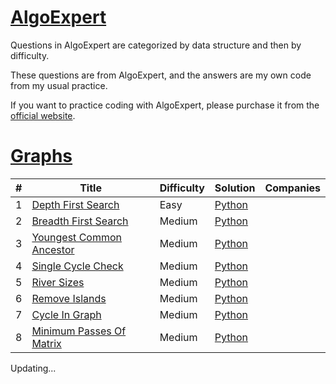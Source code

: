 # [AlgoExpert](/AlgoExpert)
Questions in AlgoExpert are categorized by data structure and then by difficulty.

These questions are from AlgoExpert, and the answers are my own code from my usual practice. 

If you want to practice coding with AlgoExpert, please purchase it from the [official website](https://www.algoexpert.io/product).


# [Graphs](/AlgoExpert/Graphs)
| # | Title                                                                             | Difficulty | Solution | Companies |
|---|-----------------------------------------------------------------------------------| -- | -------- | --------- |
| 1 | [Depth First Search](/AlgoExpert/Graphs/Easy/Depth%20First%20Search) | Easy | [Python](/AlgoExpert/Graphs/Easy/Depth%20First%20Search/Depth%20First%20Search.py) |
| 2 | [Breadth First Search](/AlgoExpert/Graphs/Medium/Breadth%20First%20Search) | Medium | [Python](/AlgoExpert/Graphs/Easy/Breadth%20First%20Search/Breadth%20First%20Search.py) |
| 3 | [Youngest Common Ancestor](/AlgoExpert/Graphs/Medium/Youngest%20Common%20Ancestor) | Medium | [Python](/AlgoExpert/Graphs/Medium/Youngest%20Common%20Ancestor/Youngest%20Common%20Ancestor.py) |  |
| 4 | [Single Cycle Check](/AlgoExpert/Graphs/Medium/Single%20Cycle%20Check) | Medium | [Python](/AlgoExpert/Graphs/Medium/Single%20Cycle%20Check/Single%20Cycle%20Check.py) |  |
| 5 | [River Sizes](/AlgoExpert/Graphs/Medium/River%20Sizes) | Medium | [Python](/AlgoExpert/Graphs/Medium/River%20Sizes/River%20Sizes.py) |  |
| 6 | [Remove Islands](/AlgoExpert/Graphs/Medium/Remove%20Islands) | Medium | [Python](/AlgoExpert/Graphs/Medium/Remove%20Islands/Remove%20Islands.py) |  |
| 7 | [Cycle In Graph](/AlgoExpert/Graphs/Medium/Cycle%20In%20Graph) | Medium | [Python](/AlgoExpert/Graphs/Medium/Cycle%20In%20Graph/Cycle%20In%20Graph.py) |  |
| 8 | [Minimum Passes Of Matrix](/AlgoExpert/Graphs/Medium/Minimum%20Passes%20Of%20Matrix) | Medium | [Python](/AlgoExpert/Graphs/Medium/Minimum%20Passes%20Of%20Matrix/Minimum%20Passes%20Of%20Matrix.py) |  |



Updating...

